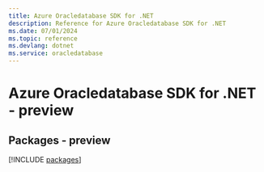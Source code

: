 ```yaml
---
title: Azure Oracledatabase SDK for .NET
description: Reference for Azure Oracledatabase SDK for .NET
ms.date: 07/01/2024
ms.topic: reference
ms.devlang: dotnet
ms.service: oracledatabase
---
```

# Azure Oracledatabase SDK for .NET - preview
## Packages - preview
[!INCLUDE [packages](oracledatabase-index.md)]